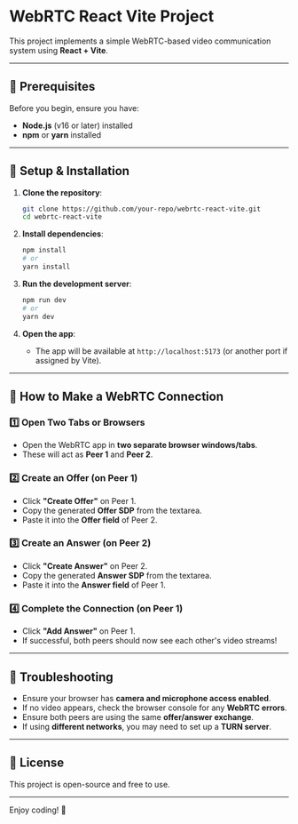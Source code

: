 # WebRTC React Vite Project

This project implements a simple WebRTC-based video communication system using **React + Vite**.

---

## 📌 Prerequisites

Before you begin, ensure you have:
- **Node.js** (v16 or later) installed
- **npm** or **yarn** installed

---

## 🚀 Setup & Installation

1. **Clone the repository**:
   ```sh
   git clone https://github.com/your-repo/webrtc-react-vite.git
   cd webrtc-react-vite
   ```

2. **Install dependencies**:
   ```sh
   npm install
   # or
   yarn install
   ```

3. **Run the development server**:
   ```sh
   npm run dev
   # or
   yarn dev
   ```

4. **Open the app**:
   - The app will be available at `http://localhost:5173` (or another port if assigned by Vite).

---

## 📡 How to Make a WebRTC Connection

### 1️⃣ Open Two Tabs or Browsers
- Open the WebRTC app in **two separate browser windows/tabs**.
- These will act as **Peer 1** and **Peer 2**.

### 2️⃣ Create an Offer (on Peer 1)
- Click **"Create Offer"** on Peer 1.
- Copy the generated **Offer SDP** from the textarea.
- Paste it into the **Offer field** of Peer 2.

### 3️⃣ Create an Answer (on Peer 2)
- Click **"Create Answer"** on Peer 2.
- Copy the generated **Answer SDP** from the textarea.
- Paste it into the **Answer field** of Peer 1.

### 4️⃣ Complete the Connection (on Peer 1)
- Click **"Add Answer"** on Peer 1.
- If successful, both peers should now see each other's video streams!

---

## 🔧 Troubleshooting

- Ensure your browser has **camera and microphone access enabled**.
- If no video appears, check the browser console for any **WebRTC errors**.
- Ensure both peers are using the same **offer/answer exchange**.
- If using **different networks**, you may need to set up a **TURN server**.

---

## 📝 License
This project is open-source and free to use.

---

Enjoy coding! 🚀

